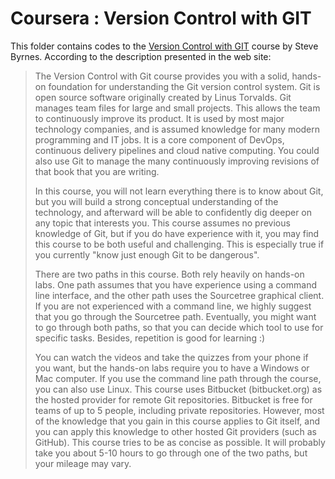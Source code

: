 # Coursera : Version Control with GIT

This folder contains codes to the [Version Control with GIT](https://www.coursera.org/learn/version-control-with-git/) course by Steve Byrnes. According to the description presented in the web site:

> The Version Control with Git course provides you with a solid, hands-on foundation for understanding the Git version control system. Git is open source software originally created by Linus Torvalds. Git manages team files for large and small projects. This allows the team to continuously improve its product. It is used by most major technology companies, and is assumed knowledge for many modern programming and IT jobs. It is a core component of DevOps, continuous delivery pipelines and cloud native computing. You could also use Git to manage the many continuously improving revisions of that book that you are writing. 
> 
> In this course, you will not learn everything there is to know about Git, but you will build a strong conceptual understanding of the technology, and afterward will be able to confidently dig deeper on any topic that interests you. This course assumes no previous knowledge of Git, but if you do have experience with it, you may find this course to be both useful and challenging. This is especially true if you currently "know just enough Git to be dangerous". 
> 
> There are two paths in this course. Both rely heavily on hands-on labs. One path assumes that you have experience using a command line interface, and the other path uses the Sourcetree graphical client. If you are not experienced with a command line, we highly suggest that you go through the Sourcetree path. Eventually, you might want to go through both paths, so that you can decide which tool to use for specific tasks. Besides, repetition is good for learning :) 
> 
> You can watch the videos and take the quizzes from your phone if you want, but the hands-on labs require you to have a Windows or Mac computer. If you use the command line path through the course, you can also use Linux. This course uses Bitbucket (bitbucket.org) as the hosted provider for remote Git repositories. Bitbucket is free for teams of up to 5 people, including private repositories. However, most of the knowledge that you gain in this course applies to Git itself, and you can apply this knowledge to other hosted Git providers (such as GitHub). This course tries to be as concise as possible. It will probably take you about 5-10 hours to go through one of the two paths, but your mileage may vary.

